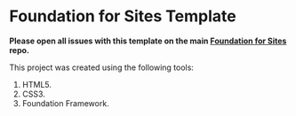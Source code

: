 # Foundation for Sites Template

**Please open all issues with this template on the main [Foundation for Sites](https://github.com/zurb/foundation-sites/issues) repo.**

This project was created using the following tools:

1. HTML5.
2. CSS3.
3. Foundation Framework.

